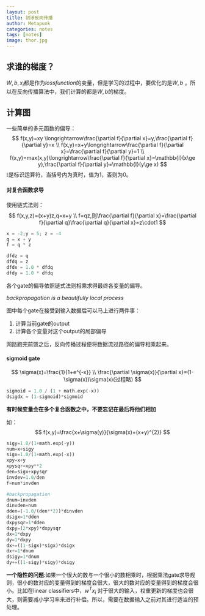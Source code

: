```yaml
---
layout: post
title: 初涉反向传播
author: Metapunk
categories: notes
tags: [notes]
image: thor.jpg
---
```




## 求谁的梯度？

$W,b,x_{i}$都是作为$loss function$的变量，但是学习的过程中，要优化的是$W,b$ ，所以在反向传播算法中，我们计算的都是$W,b$的梯度。

## 计算图

一些简单的多元函数的偏导：
$$
f(x,y)=xy \longrightarrow\frac{\partial f}{\partial x}=y,\frac{\partial f}{\partial y}=x
\\
f(x,y)=x+y\longrightarrow\frac{\partial f}{\partial x}=\frac{\partial f}{\partial y}=1
\\
f(x,y)=max(x,y)\longrightarrow\frac{\partial f}{\partial x}=\mathbb{I}(x\ge y),\frac{\partial f}{\partial y}=\mathbb{I}(y\ge x)
$$
$\mathbb{I}$是标识运算符，当括号内为真时，值为1，否则为0。

#### 对复合函数求导

使用链式法则：
$$
f(x,y,z)=(x+y)z,q=x+y
\\
f=qz,则\frac{\partial f}{\partial x}=\frac{\partial f}{\partial q}\frac{\partial q}{\partial x}=z\cdot1
$$

``` python
x = -2;y = 5; z = -4
q = x + y
f = q * z

dfdz = q
dfdq = z
dfdx = 1.0 * dfdq
dfdy = 1.0 * dfdq
```

各个gate的偏导依照链式法则相乘求得最终各变量的偏导。

*backpropagation is a beautifully local process*

图中每个gate在接受到输入数据后可以马上进行两件事：

1. 计算当前gate的output
2. 计算各个变量对这个output的局部偏导

网路跑完前馈之后，反向传播过程便将数据流过路径的偏导相乘起来。

#### sigmoid gate

$$
\sigma(x)=\frac{1}{1+e^{-x}}
\\
\frac{\partial \sigma(x)}{\partial x}=(1-\sigma(x))\sigma(x)(过程略)
$$

```python
sigmoid = 1.0 / (1 + math.exp(-x))
dsigdx = (1-sigmoid)*sigmoid
```

**有时候变量会在多个复合函数之中，不要忘记在最后将他们相加**

如：
$$
f(x,y)=\frac{x+\sigma(y)}{\sigma(x)+(x+y)^{2}}
$$

```python
sigy=1.0/(1+math.exp(-y))
num=x+sigy
sigx=1.0/(1+math.exp(-x))
xpy=x+y
xpysqr=xpy**2
den=sigx+xpysqr
invdev=1.0/den
f=num*invden

#backpropagation
dnum=invden
dinvden=num
dden=(-1.0/(den**2))*dinvden
dsigx=1*dden
dxpysqr=1*dden
dxpy=(2*xpy)*dxpysqr
dx=1*dxpy
dy=1*dxpy
dx+=((1-sigx)*sigx)*dsigx
dx+=1*dnum
dsigy=1*dnum
dy+=((1-sigy)*sigy)*dsigy
```

**一个隐性的问题**:如果一个很大的数与一个很小的数相乘时，根据乘法gate求导规则，很小的数对应的变量得到的梯度会很大，很大的数对应的变量得到的梯度会很小。比如在linear classifiers中，$w^{T}x_{i}$ 对于很大的输入，权重更新的梯度也会很大，则需要减小学习率来进行补偿。所以，需要在数据输入之前对其进行适当的预处理。